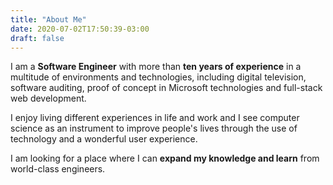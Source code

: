 ```yaml
---
title: "About Me"
date: 2020-07-02T17:50:39-03:00
draft: false
---
```


I am a **Software Engineer** with more than **ten years of experience** in a multitude of environments and technologies, including digital television, software auditing, proof of concept in Microsoft technologies and full-stack web development.

I enjoy living different experiences in life and work and I see computer science as an instrument to improve people's lives through the use of technology and a wonderful user experience.

I am looking for a place where I can **expand my knowledge and learn** from world-class engineers. 


